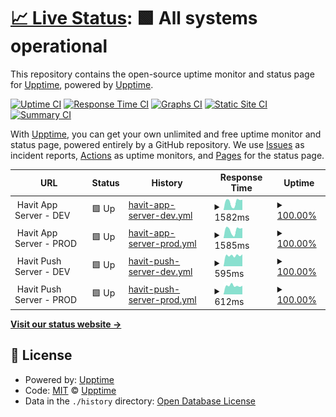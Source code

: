 # [📈 Live Status](https://upptime.github.io/upptime): <!--live status--> **🟩 All systems operational**

This repository contains the open-source uptime monitor and status page for [Upptime](https://upptime.js.org), powered by [Upptime](https://github.com/upptime/upptime).

[![Uptime CI](https://github.com/TeamHavit/Havit-Server-Upptime/workflows/Uptime%20CI/badge.svg)](https://github.com/TeamHavit/Havit-Server-Upptime/actions?query=workflow%3A%22Uptime+CI%22)
[![Response Time CI](https://github.com/TeamHavit/Havit-Server-Upptime/workflows/Response%20Time%20CI/badge.svg)](https://github.com/TeamHavit/Havit-Server-Upptime/actions?query=workflow%3A%22Response+Time+CI%22)
[![Graphs CI](https://github.com/TeamHavit/Havit-Server-Upptime/workflows/Graphs%20CI/badge.svg)](https://github.com/TeamHavit/Havit-Server-Upptime/actions?query=workflow%3A%22Graphs+CI%22)
[![Static Site CI](https://github.com/TeamHavit/Havit-Server-Upptime/workflows/Static%20Site%20CI/badge.svg)](https://github.com/TeamHavit/Havit-Server-Upptime/actions?query=workflow%3A%22Static+Site+CI%22)
[![Summary CI](https://github.com/TeamHavit/Havit-Server-Upptime/workflows/Summary%20CI/badge.svg)](https://github.com/TeamHavit/Havit-Server-Upptime/actions?query=workflow%3A%22Summary+CI%22)

With [Upptime](https://upptime.js.org), you can get your own unlimited and free uptime monitor and status page, powered entirely by a GitHub repository. We use [Issues](https://github.com/upptime/upptime/issues) as incident reports, [Actions](https://github.com/TeamHavit/Havit-Server-Upptime/actions) as uptime monitors, and [Pages](https://upptime.github.io/upptime) for the status page.

<!--start: status pages-->
<!-- This summary is generated by Upptime (https://github.com/upptime/upptime) -->
<!-- Do not edit this manually, your changes will be overwritten -->
<!-- prettier-ignore -->
| URL | Status | History | Response Time | Uptime |
| --- | ------ | ------- | ------------- | ------ |
| <img alt="" src="https://icons.duckduckgo.com/ip3/null.ico" height="13"> Havit App Server - DEV | 🟩 Up | [havit-app-server-dev.yml](https://github.com/TeamHavit/Havit-Server-Upptime/commits/HEAD/history/havit-app-server-dev.yml) | <details><summary><img alt="Response time graph" src="./graphs/havit-app-server-dev/response-time-week.png" height="20"> 1582ms</summary><br><a href="https://TeamHavit.github.io/Havit-Server-Upptime/history/havit-app-server-dev"><img alt="Response time 1985" src="https://img.shields.io/endpoint?url=https%3A%2F%2Fraw.githubusercontent.com%2FTeamHavit%2FHavit-Server-Upptime%2FHEAD%2Fapi%2Fhavit-app-server-dev%2Fresponse-time.json"></a><br><a href="https://TeamHavit.github.io/Havit-Server-Upptime/history/havit-app-server-dev"><img alt="24-hour response time 2022" src="https://img.shields.io/endpoint?url=https%3A%2F%2Fraw.githubusercontent.com%2FTeamHavit%2FHavit-Server-Upptime%2FHEAD%2Fapi%2Fhavit-app-server-dev%2Fresponse-time-day.json"></a><br><a href="https://TeamHavit.github.io/Havit-Server-Upptime/history/havit-app-server-dev"><img alt="7-day response time 1582" src="https://img.shields.io/endpoint?url=https%3A%2F%2Fraw.githubusercontent.com%2FTeamHavit%2FHavit-Server-Upptime%2FHEAD%2Fapi%2Fhavit-app-server-dev%2Fresponse-time-week.json"></a><br><a href="https://TeamHavit.github.io/Havit-Server-Upptime/history/havit-app-server-dev"><img alt="30-day response time 1309" src="https://img.shields.io/endpoint?url=https%3A%2F%2Fraw.githubusercontent.com%2FTeamHavit%2FHavit-Server-Upptime%2FHEAD%2Fapi%2Fhavit-app-server-dev%2Fresponse-time-month.json"></a><br><a href="https://TeamHavit.github.io/Havit-Server-Upptime/history/havit-app-server-dev"><img alt="1-year response time 1975" src="https://img.shields.io/endpoint?url=https%3A%2F%2Fraw.githubusercontent.com%2FTeamHavit%2FHavit-Server-Upptime%2FHEAD%2Fapi%2Fhavit-app-server-dev%2Fresponse-time-year.json"></a></details> | <details><summary><a href="https://TeamHavit.github.io/Havit-Server-Upptime/history/havit-app-server-dev">100.00%</a></summary><a href="https://TeamHavit.github.io/Havit-Server-Upptime/history/havit-app-server-dev"><img alt="All-time uptime 99.86%" src="https://img.shields.io/endpoint?url=https%3A%2F%2Fraw.githubusercontent.com%2FTeamHavit%2FHavit-Server-Upptime%2FHEAD%2Fapi%2Fhavit-app-server-dev%2Fuptime.json"></a><br><a href="https://TeamHavit.github.io/Havit-Server-Upptime/history/havit-app-server-dev"><img alt="24-hour uptime 100.00%" src="https://img.shields.io/endpoint?url=https%3A%2F%2Fraw.githubusercontent.com%2FTeamHavit%2FHavit-Server-Upptime%2FHEAD%2Fapi%2Fhavit-app-server-dev%2Fuptime-day.json"></a><br><a href="https://TeamHavit.github.io/Havit-Server-Upptime/history/havit-app-server-dev"><img alt="7-day uptime 100.00%" src="https://img.shields.io/endpoint?url=https%3A%2F%2Fraw.githubusercontent.com%2FTeamHavit%2FHavit-Server-Upptime%2FHEAD%2Fapi%2Fhavit-app-server-dev%2Fuptime-week.json"></a><br><a href="https://TeamHavit.github.io/Havit-Server-Upptime/history/havit-app-server-dev"><img alt="30-day uptime 100.00%" src="https://img.shields.io/endpoint?url=https%3A%2F%2Fraw.githubusercontent.com%2FTeamHavit%2FHavit-Server-Upptime%2FHEAD%2Fapi%2Fhavit-app-server-dev%2Fuptime-month.json"></a><br><a href="https://TeamHavit.github.io/Havit-Server-Upptime/history/havit-app-server-dev"><img alt="1-year uptime 99.98%" src="https://img.shields.io/endpoint?url=https%3A%2F%2Fraw.githubusercontent.com%2FTeamHavit%2FHavit-Server-Upptime%2FHEAD%2Fapi%2Fhavit-app-server-dev%2Fuptime-year.json"></a></details>
| <img alt="" src="https://icons.duckduckgo.com/ip3/null.ico" height="13"> Havit App Server - PROD | 🟩 Up | [havit-app-server-prod.yml](https://github.com/TeamHavit/Havit-Server-Upptime/commits/HEAD/history/havit-app-server-prod.yml) | <details><summary><img alt="Response time graph" src="./graphs/havit-app-server-prod/response-time-week.png" height="20"> 1585ms</summary><br><a href="https://TeamHavit.github.io/Havit-Server-Upptime/history/havit-app-server-prod"><img alt="Response time 1623" src="https://img.shields.io/endpoint?url=https%3A%2F%2Fraw.githubusercontent.com%2FTeamHavit%2FHavit-Server-Upptime%2FHEAD%2Fapi%2Fhavit-app-server-prod%2Fresponse-time.json"></a><br><a href="https://TeamHavit.github.io/Havit-Server-Upptime/history/havit-app-server-prod"><img alt="24-hour response time 1984" src="https://img.shields.io/endpoint?url=https%3A%2F%2Fraw.githubusercontent.com%2FTeamHavit%2FHavit-Server-Upptime%2FHEAD%2Fapi%2Fhavit-app-server-prod%2Fresponse-time-day.json"></a><br><a href="https://TeamHavit.github.io/Havit-Server-Upptime/history/havit-app-server-prod"><img alt="7-day response time 1585" src="https://img.shields.io/endpoint?url=https%3A%2F%2Fraw.githubusercontent.com%2FTeamHavit%2FHavit-Server-Upptime%2FHEAD%2Fapi%2Fhavit-app-server-prod%2Fresponse-time-week.json"></a><br><a href="https://TeamHavit.github.io/Havit-Server-Upptime/history/havit-app-server-prod"><img alt="30-day response time 1348" src="https://img.shields.io/endpoint?url=https%3A%2F%2Fraw.githubusercontent.com%2FTeamHavit%2FHavit-Server-Upptime%2FHEAD%2Fapi%2Fhavit-app-server-prod%2Fresponse-time-month.json"></a><br><a href="https://TeamHavit.github.io/Havit-Server-Upptime/history/havit-app-server-prod"><img alt="1-year response time 1591" src="https://img.shields.io/endpoint?url=https%3A%2F%2Fraw.githubusercontent.com%2FTeamHavit%2FHavit-Server-Upptime%2FHEAD%2Fapi%2Fhavit-app-server-prod%2Fresponse-time-year.json"></a></details> | <details><summary><a href="https://TeamHavit.github.io/Havit-Server-Upptime/history/havit-app-server-prod">100.00%</a></summary><a href="https://TeamHavit.github.io/Havit-Server-Upptime/history/havit-app-server-prod"><img alt="All-time uptime 99.95%" src="https://img.shields.io/endpoint?url=https%3A%2F%2Fraw.githubusercontent.com%2FTeamHavit%2FHavit-Server-Upptime%2FHEAD%2Fapi%2Fhavit-app-server-prod%2Fuptime.json"></a><br><a href="https://TeamHavit.github.io/Havit-Server-Upptime/history/havit-app-server-prod"><img alt="24-hour uptime 100.00%" src="https://img.shields.io/endpoint?url=https%3A%2F%2Fraw.githubusercontent.com%2FTeamHavit%2FHavit-Server-Upptime%2FHEAD%2Fapi%2Fhavit-app-server-prod%2Fuptime-day.json"></a><br><a href="https://TeamHavit.github.io/Havit-Server-Upptime/history/havit-app-server-prod"><img alt="7-day uptime 100.00%" src="https://img.shields.io/endpoint?url=https%3A%2F%2Fraw.githubusercontent.com%2FTeamHavit%2FHavit-Server-Upptime%2FHEAD%2Fapi%2Fhavit-app-server-prod%2Fuptime-week.json"></a><br><a href="https://TeamHavit.github.io/Havit-Server-Upptime/history/havit-app-server-prod"><img alt="30-day uptime 100.00%" src="https://img.shields.io/endpoint?url=https%3A%2F%2Fraw.githubusercontent.com%2FTeamHavit%2FHavit-Server-Upptime%2FHEAD%2Fapi%2Fhavit-app-server-prod%2Fuptime-month.json"></a><br><a href="https://TeamHavit.github.io/Havit-Server-Upptime/history/havit-app-server-prod"><img alt="1-year uptime 99.98%" src="https://img.shields.io/endpoint?url=https%3A%2F%2Fraw.githubusercontent.com%2FTeamHavit%2FHavit-Server-Upptime%2FHEAD%2Fapi%2Fhavit-app-server-prod%2Fuptime-year.json"></a></details>
| <img alt="" src="https://icons.duckduckgo.com/ip3/null.ico" height="13"> Havit Push Server - DEV | 🟩 Up | [havit-push-server-dev.yml](https://github.com/TeamHavit/Havit-Server-Upptime/commits/HEAD/history/havit-push-server-dev.yml) | <details><summary><img alt="Response time graph" src="./graphs/havit-push-server-dev/response-time-week.png" height="20"> 595ms</summary><br><a href="https://TeamHavit.github.io/Havit-Server-Upptime/history/havit-push-server-dev"><img alt="Response time 560" src="https://img.shields.io/endpoint?url=https%3A%2F%2Fraw.githubusercontent.com%2FTeamHavit%2FHavit-Server-Upptime%2FHEAD%2Fapi%2Fhavit-push-server-dev%2Fresponse-time.json"></a><br><a href="https://TeamHavit.github.io/Havit-Server-Upptime/history/havit-push-server-dev"><img alt="24-hour response time 659" src="https://img.shields.io/endpoint?url=https%3A%2F%2Fraw.githubusercontent.com%2FTeamHavit%2FHavit-Server-Upptime%2FHEAD%2Fapi%2Fhavit-push-server-dev%2Fresponse-time-day.json"></a><br><a href="https://TeamHavit.github.io/Havit-Server-Upptime/history/havit-push-server-dev"><img alt="7-day response time 595" src="https://img.shields.io/endpoint?url=https%3A%2F%2Fraw.githubusercontent.com%2FTeamHavit%2FHavit-Server-Upptime%2FHEAD%2Fapi%2Fhavit-push-server-dev%2Fresponse-time-week.json"></a><br><a href="https://TeamHavit.github.io/Havit-Server-Upptime/history/havit-push-server-dev"><img alt="30-day response time 596" src="https://img.shields.io/endpoint?url=https%3A%2F%2Fraw.githubusercontent.com%2FTeamHavit%2FHavit-Server-Upptime%2FHEAD%2Fapi%2Fhavit-push-server-dev%2Fresponse-time-month.json"></a><br><a href="https://TeamHavit.github.io/Havit-Server-Upptime/history/havit-push-server-dev"><img alt="1-year response time 587" src="https://img.shields.io/endpoint?url=https%3A%2F%2Fraw.githubusercontent.com%2FTeamHavit%2FHavit-Server-Upptime%2FHEAD%2Fapi%2Fhavit-push-server-dev%2Fresponse-time-year.json"></a></details> | <details><summary><a href="https://TeamHavit.github.io/Havit-Server-Upptime/history/havit-push-server-dev">100.00%</a></summary><a href="https://TeamHavit.github.io/Havit-Server-Upptime/history/havit-push-server-dev"><img alt="All-time uptime 99.60%" src="https://img.shields.io/endpoint?url=https%3A%2F%2Fraw.githubusercontent.com%2FTeamHavit%2FHavit-Server-Upptime%2FHEAD%2Fapi%2Fhavit-push-server-dev%2Fuptime.json"></a><br><a href="https://TeamHavit.github.io/Havit-Server-Upptime/history/havit-push-server-dev"><img alt="24-hour uptime 100.00%" src="https://img.shields.io/endpoint?url=https%3A%2F%2Fraw.githubusercontent.com%2FTeamHavit%2FHavit-Server-Upptime%2FHEAD%2Fapi%2Fhavit-push-server-dev%2Fuptime-day.json"></a><br><a href="https://TeamHavit.github.io/Havit-Server-Upptime/history/havit-push-server-dev"><img alt="7-day uptime 100.00%" src="https://img.shields.io/endpoint?url=https%3A%2F%2Fraw.githubusercontent.com%2FTeamHavit%2FHavit-Server-Upptime%2FHEAD%2Fapi%2Fhavit-push-server-dev%2Fuptime-week.json"></a><br><a href="https://TeamHavit.github.io/Havit-Server-Upptime/history/havit-push-server-dev"><img alt="30-day uptime 100.00%" src="https://img.shields.io/endpoint?url=https%3A%2F%2Fraw.githubusercontent.com%2FTeamHavit%2FHavit-Server-Upptime%2FHEAD%2Fapi%2Fhavit-push-server-dev%2Fuptime-month.json"></a><br><a href="https://TeamHavit.github.io/Havit-Server-Upptime/history/havit-push-server-dev"><img alt="1-year uptime 99.94%" src="https://img.shields.io/endpoint?url=https%3A%2F%2Fraw.githubusercontent.com%2FTeamHavit%2FHavit-Server-Upptime%2FHEAD%2Fapi%2Fhavit-push-server-dev%2Fuptime-year.json"></a></details>
| <img alt="" src="https://icons.duckduckgo.com/ip3/null.ico" height="13"> Havit Push Server - PROD | 🟩 Up | [havit-push-server-prod.yml](https://github.com/TeamHavit/Havit-Server-Upptime/commits/HEAD/history/havit-push-server-prod.yml) | <details><summary><img alt="Response time graph" src="./graphs/havit-push-server-prod/response-time-week.png" height="20"> 612ms</summary><br><a href="https://TeamHavit.github.io/Havit-Server-Upptime/history/havit-push-server-prod"><img alt="Response time 609" src="https://img.shields.io/endpoint?url=https%3A%2F%2Fraw.githubusercontent.com%2FTeamHavit%2FHavit-Server-Upptime%2FHEAD%2Fapi%2Fhavit-push-server-prod%2Fresponse-time.json"></a><br><a href="https://TeamHavit.github.io/Havit-Server-Upptime/history/havit-push-server-prod"><img alt="24-hour response time 606" src="https://img.shields.io/endpoint?url=https%3A%2F%2Fraw.githubusercontent.com%2FTeamHavit%2FHavit-Server-Upptime%2FHEAD%2Fapi%2Fhavit-push-server-prod%2Fresponse-time-day.json"></a><br><a href="https://TeamHavit.github.io/Havit-Server-Upptime/history/havit-push-server-prod"><img alt="7-day response time 612" src="https://img.shields.io/endpoint?url=https%3A%2F%2Fraw.githubusercontent.com%2FTeamHavit%2FHavit-Server-Upptime%2FHEAD%2Fapi%2Fhavit-push-server-prod%2Fresponse-time-week.json"></a><br><a href="https://TeamHavit.github.io/Havit-Server-Upptime/history/havit-push-server-prod"><img alt="30-day response time 601" src="https://img.shields.io/endpoint?url=https%3A%2F%2Fraw.githubusercontent.com%2FTeamHavit%2FHavit-Server-Upptime%2FHEAD%2Fapi%2Fhavit-push-server-prod%2Fresponse-time-month.json"></a><br><a href="https://TeamHavit.github.io/Havit-Server-Upptime/history/havit-push-server-prod"><img alt="1-year response time 586" src="https://img.shields.io/endpoint?url=https%3A%2F%2Fraw.githubusercontent.com%2FTeamHavit%2FHavit-Server-Upptime%2FHEAD%2Fapi%2Fhavit-push-server-prod%2Fresponse-time-year.json"></a></details> | <details><summary><a href="https://TeamHavit.github.io/Havit-Server-Upptime/history/havit-push-server-prod">100.00%</a></summary><a href="https://TeamHavit.github.io/Havit-Server-Upptime/history/havit-push-server-prod"><img alt="All-time uptime 99.95%" src="https://img.shields.io/endpoint?url=https%3A%2F%2Fraw.githubusercontent.com%2FTeamHavit%2FHavit-Server-Upptime%2FHEAD%2Fapi%2Fhavit-push-server-prod%2Fuptime.json"></a><br><a href="https://TeamHavit.github.io/Havit-Server-Upptime/history/havit-push-server-prod"><img alt="24-hour uptime 100.00%" src="https://img.shields.io/endpoint?url=https%3A%2F%2Fraw.githubusercontent.com%2FTeamHavit%2FHavit-Server-Upptime%2FHEAD%2Fapi%2Fhavit-push-server-prod%2Fuptime-day.json"></a><br><a href="https://TeamHavit.github.io/Havit-Server-Upptime/history/havit-push-server-prod"><img alt="7-day uptime 100.00%" src="https://img.shields.io/endpoint?url=https%3A%2F%2Fraw.githubusercontent.com%2FTeamHavit%2FHavit-Server-Upptime%2FHEAD%2Fapi%2Fhavit-push-server-prod%2Fuptime-week.json"></a><br><a href="https://TeamHavit.github.io/Havit-Server-Upptime/history/havit-push-server-prod"><img alt="30-day uptime 100.00%" src="https://img.shields.io/endpoint?url=https%3A%2F%2Fraw.githubusercontent.com%2FTeamHavit%2FHavit-Server-Upptime%2FHEAD%2Fapi%2Fhavit-push-server-prod%2Fuptime-month.json"></a><br><a href="https://TeamHavit.github.io/Havit-Server-Upptime/history/havit-push-server-prod"><img alt="1-year uptime 99.94%" src="https://img.shields.io/endpoint?url=https%3A%2F%2Fraw.githubusercontent.com%2FTeamHavit%2FHavit-Server-Upptime%2FHEAD%2Fapi%2Fhavit-push-server-prod%2Fuptime-year.json"></a></details>

<!--end: status pages-->

[**Visit our status website →**](https://teamhavit.github.io/Havit-Server-Upptime/)

## 📄 License

- Powered by: [Upptime](https://github.com/upptime/upptime)
- Code: [MIT](./LICENSE) © [Upptime](https://upptime.js.org)
- Data in the `./history` directory: [Open Database License](https://opendatacommons.org/licenses/odbl/1-0/)
